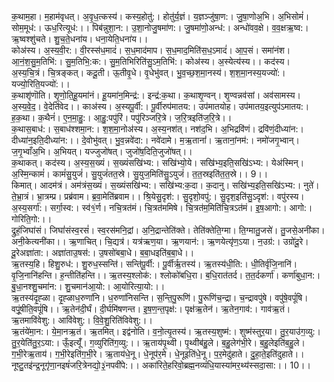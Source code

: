 

  
क॒थाम॒हा। म॒हाम॑वृधत्। अ॒वृ॒ध॒त्कस्य॑। कस्य॒होतु॑:। होतु॑र्य॒ज्ञं। य॒ज्ञञ्जु॑षा॒ण:। जु॒षा॒णोअ॒भि। अ॒भिसोमं॑। सोम॒मूध॑:। ऊध॒रित्यूध॑:।। पिब॑न्नुशा॒न:। उ॒शा॒नोजु॒षमा॑ण:। जु॒षमा॑णो॒अन्ध॑:। अन्धो॑वव॒क्षे। व॒व॒क्षऋ॒ष्व:। ऋ॒ष्वश्शु॑चते। शु॒च॒ते॒धना॑य। धना॒येति॒धना॑य।।  
कोअ॑स्य। अ॒स्य॒वी॒र:। वी॒रस्स॑ध॒मादं॑। स॒ध॒माद॑माप। स॒ध॒माद॒मिति॑स॒ध॒ऽमादं॑। आ॒प॒सं। समा॑नंश। आ॒नं॒श॒सु॒म॒तिभि॑:। सु॒म॒तिभि॒:क:। सु॒म॒तिभिरिति॑सु॒ऽम॒तिभि॑:। कोअ॑स्य। अ॒स्येत्य॑स्य।। कद॑स्य। अ॒स्य॒चि॒त्रं। चि॒त्रङ्कत्। कदू॒ती। ऊ॒तीवृ॒धे। वृ॒धेभु॑वत्। भु॒व॒च्छ॒श॒मा॒नस्य॑। श॒श॒मा॒नस्य॒यज्यो॑:। यज्यो॒रिति॒यज्यो॑:।।  
क॒थाशृ॑णॊति। शृ॒णो॒ति॒हू॒यमा॑नं। हू॒यमा॑न॒मिन्द्र॑:। इन्द्र॑:क॒था। क॒थाशृ॒ण्वन्। शृ॒ण्वन्नव॑सां। अव॑सामस्य। अ॒स्य॒वे॒द॒। वे॒देति॑वेद।। काअ॑स्य। अ॒स्यपू॒र्वी:। पू॒र्वीरुप॑मातय:। उप॑मातयोह। उप॑मातय॒इत्युप॑ऽमातय:। ह॒क॒था। क॒थैनं॑। ए॒न॒मा॒हु॒:। आ॒हु॒:पपु॑रिं। पपु॑रिञ्जरि॒त्रे। ज॒रि॒त्रइति॑ज॒रि॒त्रे।।  
क॒थास॒बाध॑:। स॒बाध॑श्शमा॒न:। श॒श॒मा॒नोअ॑स्य। अ॒स्य॒नश॑त्। नश॑द॒भि। अ॒भिद्रवि॑णं। द्रवि॑णं॒दीध्या॑न:। दीध्या॑न॒इति॒दीध्या॑न:।। दे॒वोभु॑वत्। भु॒व॒न्नवे॑दा:। नवे॑दामे। म॒ऋ॒तानां॑। ऋ॒तानां॒नम॑:। नमो॑जगृ॒भ्वान्। ज॒गृ॒भ्वाँअ॒भि। अ॒भियत्। यज्जुजो॑षत्। जुजो॑ष॒दिति॒जुजो॑षत्।।  
क॒थाकत्। कद॑स्य। अ॒स्य॒स॒ख्यं। स॒ख्यंसखि॑भ्य:। सखि॑भ्यो॒ये। सखि॑भ्य॒इति॒सखि॑ऽभ्य:। येअ॑स्मिन्। अ॒स्मि॒न्कामं॑। कामं॑सु॒युजं॑। सु॒युजं॑तत॒स्रे। सु॒युज॒मिति॑सु॒ऽयुजं॑। त॒त॒स्रइति॑त॒त॒स्रे।। 9।।  
किमात्। आदम॑त्रं। अम॑त्रंस॒ख्यं। स॒ख्यंसखि॑भ्य:। सखि॑भ्य:क॒दा। क॒दानु। सखि॑भ्य॒इति॒सखि॑ऽभ्य:। नुते॑। ते॒भ्रा॒त्रं। भ्रा॒त्रम्प्र। प्रब्र॑वाम। ब्र॒वा॒मेति॑ब्रवाम।। श्रि॒येसु॒दृश॑:। सु॒दृशो॒वपु॑:। सु॒दृश॒इति॑सु॒ऽदृश॑:। वपु॑रस्य। अ॒स्य॒सर्गा॑:। सर्गा॒स्व:। स्व॑१॒॑र्ण। नचि॒त्रत॑मं। चि॒त्रत॑ममिषे। चि॒त्रत॑म॒मिति॑चि॒त्रऽत॑मं। इ॒ष॒आगो:। आगो:। गोरिति॒गो:।।  
द्रुहं॒जिघा॑सं। जिघां॑संस्व॒रसं॑। स्व॒रस॑मनि॒द्रां। अ॒नि॒द्रान्तेति॑क्ते। तेति॑क्तेति॒ग्मा। ति॒ग्मातु॒जसे॑। तु॒जसे॒अनी॑का। अनी॒केत्यनी॑का।। ऋ॒णाचित्। चि॒द्यत्र॑। यत्र॑ऋण॒या। ऋ॒णयान॑:। ऋ॒णयेत्यृ॑ण॒ऽया। न॒उग्र॑:। उग्रो॑दू॒रे। दू॒रेअज्ञा॑ता:। अज्ञा॑ताउ॒षस॑:। उ॒षसो॑बबा॒धे। ब॒बा॒धइति॑ब॒बा॒धे।।  
ऋ॒तस्य॒हि। हिशु॒रुध॑:। शु॒रुध॒स्सन्ति॑। सन्ति॑पू॒र्वी:। पू॒र्वीर्ऋ॒तस्य॑। ऋ॒तस्य॑धी॒ति:। धी॒तिर्वृ॑जि॒नानि॑। वृ॒जि॒नानि॑हन्ति। ह॒न्तीति॑हन्ति।। ऋ॒तस्य॒श्लोक॑:। श्लोको॑बधि॒रा। ब॒धि॒रात॑तर्द। त॒त॒र्दकर्णा॑। कर्णा॑बुधा॒न:। बु॒धा॒नश्शु॒चमा॑न:। शु॒चमान॑आ॒यो:। आ॒योरित्या॒यो:।।  
ऋ॒तस्य॑दृ॒ह्ळा। दृ॒ह्ळाध॒रुणा॑नि। ध॒रुणा॑निसन्ति। स॒न्ति॒पु॒रूणि॑। पु॒रूणि॑च॒न्द्रा। च॒न्द्रावपु॑षे। वपु॑षे॒वपूं॑षि। वपूं॒षीति॒वपूं॑षि।। ऋ॒तेन॑दी॒र्घं। दी॒र्घमि॑षणन्त। इ॒ष॒ण॒न्त॒पृक्ष॑:। पृक्ष॑ऋ॒तेन॑। ऋ॒तेन॒गाव॑:। गाव॑ऋ॒तं। ऋ॒तमावि॑वेशु:। आवि॑वेशु:। वि॒वे॒शु॒रिति॑विवेशु:।।  
ऋ॒तंये॑मा॒न:। ये॒मा॒नऋ॒तं। ऋ॒तमित्। इद्व॑नोति। व॒नो॒त्यृ॒तस्य॑। ऋ॒तस्य॒शुष्म॑:। शुष्म॑स्तुर॒या। तु॒र॒याउ॑ग॒व्यु:। तु॒र॒येति॑तु॒र॒ऽया:। ऊँ॒इत्यूँ॑। ग॒व्युरिति॑ग॒व्यु:।। ऋ॒ताय॑पृ॒थ्वी। पृ॒थ्वीब॑हु॒ले। ब॒हु॒लेग॑भी॒रे। ब॒हु॒लेइति॑ब॒हु॒ले। ग॒भी॒रेऋ॒ताय॑। ग॒भी॒रेइति॑ग॒भी॒रे। ऋ॒ताय॑धे॒नू। धे॒नूप॑र॒मे। धे॒नूइति॑धे॒नू। प॒र॒मेदु॑हाते। दु॒हा॒ते॒इति॑दुहाते।।  
नूष्टु॒तइ॑न्द्र॒नूगृ॑णा॒नइषं॑जरि॒त्रेनद्यो॒३॒॑नपवी॑पे:।। अका॑रिते॒हरिवो॒ब्रह्म॒नव्यं॑धि॒यास्या॑मर॒थ्य॑स्सदा॒सा:।। 10।।  
